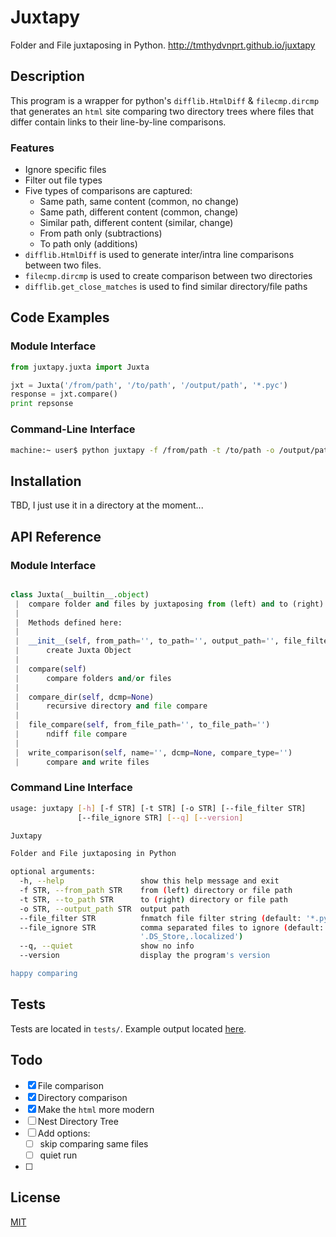Juxtapy
=======
Folder and File juxtaposing in Python. http://tmthydvnprt.github.io/juxtapy

Description
-----------

This program is a wrapper for python's `difflib.HtmlDiff` & `filecmp.dircmp` that generates an `html` site comparing two directory trees where files that differ contain links to their line-by-line comparisons.

### Features
* Ignore specific files
* Filter out file types
* Five types of comparisons are captured:
    * Same path, same content (common, no change)
    * Same path, different content (common, change)
    * Similar path, different content (similar, change)
    * From path only (subtractions)
    * To path only (additions)
* `difflib.HtmlDiff` is used to generate inter/intra line comparisons between two files.
* `filecmp.dircmp` is used to create comparison between two directories
* `difflib.get_close_matches` is used to find similar directory/file paths

Code Examples
-------------

### Module Interface

```python
from juxtapy.juxta import Juxta

jxt = Juxta('/from/path', '/to/path', '/output/path', '*.pyc')
response = jxt.compare()
print repsonse
```

### Command-Line Interface

```sh
machine:~ user$ python juxtapy -f /from/path -t /to/path -o /output/path --file_filter *.pyc
```

Installation
------------
TBD, I just use it in a directory at the moment...

API Reference
-------------

### Module Interface
```python

class Juxta(__builtin__.object)
 |  compare folder and files by juxtaposing from (left) and to (right) directories
 |  
 |  Methods defined here:
 |  
 |  __init__(self, from_path='', to_path='', output_path='', file_filter=None, file_ignore=None, quiet=False)
 |      create Juxta Object
 |  
 |  compare(self)
 |      compare folders and/or files
 |  
 |  compare_dir(self, dcmp=None)
 |      recursive directory and file compare
 |  
 |  file_compare(self, from_file_path='', to_file_path='')
 |      ndiff file compare
 |  
 |  write_comparison(self, name='', dcmp=None, compare_type='')
 |      compare and write files
```

### Command Line Interface
```sh
usage: juxtapy [-h] [-f STR] [-t STR] [-o STR] [--file_filter STR]
               [--file_ignore STR] [--q] [--version]

Juxtapy

Folder and File juxtaposing in Python

optional arguments:
  -h, --help                 show this help message and exit
  -f STR, --from_path STR    from (left) directory or file path
  -t STR, --to_path STR      to (right) directory or file path
  -o STR, --output_path STR  output path
  --file_filter STR          fnmatch file filter string (default: '*.pyc')
  --file_ignore STR          comma separated files to ignore (default:
                             '.DS_Store,.localized')
  --q, --quiet               show no info
  --version                  display the program's version

happy comparing
```

Tests
-----
Tests are located in `tests/`.  Example output located [here](http://tmthydvnprt.github.io/juxtapy/from_compare_to/index.html).

Todo
----
* [x] File comparison
* [x] Directory comparison
* [x] Make the `html` more modern
* [ ] Nest Directory Tree
* [ ] Add options:
    * [ ] skip comparing same files
    * [ ] quiet run
* [ ]

License
-------
[MIT](https://github.com/tmthydvnprt/juxtapy/blob/master/LICENSE)
